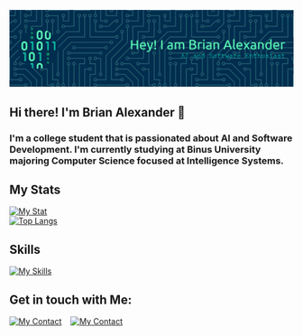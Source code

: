 ![Brian Alexander](img/github-header-banner.png)

## Hi there! I'm Brian Alexander 👋
### I'm a college student that is passionated about AI and Software Development. I'm currently studying at Binus University majoring Computer Science focused at Intelligence Systems. 

## My Stats
[![My Stat](https://github-readme-stats.vercel.app/api?username=brianalexanderr&show_icons=true&theme=tokyonight)]() 
<br>
[![Top Langs](https://github-readme-stats.vercel.app/api/top-langs/?username=brianalexanderr&layout=donut&theme=tokyonight)]()

## Skills
[![My Skills](https://skillicons.dev/icons?i=js,html,css,c,django,java,postgresql,react,py,mysql,nodejs,pytorch,tensorflow,postman,supabase,opencv)](https://skillicons.dev)

## Get in touch with Me:
[![My Contact](https://skillicons.dev/icons?i=instagram)](https://www.instagram.com/brian.alx_/)&nbsp;&nbsp;&nbsp;&nbsp;[![My Contact](https://skillicons.dev/icons?i=linkedin)](https://www.linkedin.com/in/brian-alexander-490ab0319/)


